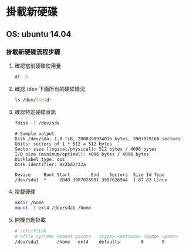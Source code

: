 # 掛載新硬碟

## OS: ubuntu 14.04

### 掛載新硬碟流程步驟
1. 確認當前硬碟使用量
    ``` sh
    df -h
    ```
2. 確認 /dev 下面所有的硬碟情況
    ``` sh
    ls /dev/[sh]d*
    ```
3. 確認特定硬碟資訊
    ``` sh
    fdisk -l /dev/sda
    ```

    ```
    # Sample output
    Disk /dev/sda: 1.8 TiB, 2000398934016 bytes, 3907029168 sectors
    Units: sectors of 1 * 512 = 512 bytes
    Sector size (logical/physical): 512 bytes / 4096 bytes
    I/O size (minimum/optimal): 4096 bytes / 4096 bytes
    Disklabel type: dos
    Disk identifier: 0x2bd2c32a

    Device     Boot Start        End    Sectors  Size Id Type
    /dev/sda1  *     2048 3907028991 3907026944  1.8T 83 Linux
    ```
4. 掛載硬碟
    ``` sh
    mkdir /home
    mount -t ext4 /dev/sda1 /home
    ```
5. 開機自動掛載
	``` sh
    # /etc/fstab
    # <file system> <mount point>   <type> <options> <dump> <pass>
    /dev/sda1       /home   ext4    defaults        0       0
    ```